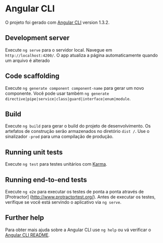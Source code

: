 # Angular CLI

O projeto foi gerado com [Angular CLI](https://github.com/angular/angular-cli) version 1.3.2.

## Development server

Execute `ng serve` para o servidor local. Navegue em `http://localhost:4200/`. O app atualiza a página automaticamente quando um arquivo é alterado

## Code scaffolding

Execute `ng generate component component-name` para gerar um novo componente. Você pode usar também `ng generate directive|pipe|service|class|guard|interface|enum|module`.

## Build

Execute `ng build` para gerar o build do projeto de desenvolvimento. Os artefatos de construção serão armazenados no diretório `dist /`. Use o sinalizador `-prod` para uma compilação de produção.

## Running unit tests

Execute `ng test` para testes unitários com [Karma](https://karma-runner.github.io).

## Running end-to-end tests


Execute `ng e2e` para executar os testes de ponta a ponta através de [Protractor] (http://www.protractortest.org/).
Antes de executar os testes, verifique se você está servindo o aplicativo via `ng serve`.

## Further help

Para obter mais ajuda sobre a Angular CLI use `ng help` ou vá verificar o  [Angular CLI README](https://github.com/angular/angular-cli/blob/master/README.md).
